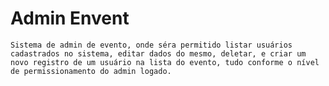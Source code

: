 # Admin Envent

    Sistema de admin de evento, onde séra permitido listar usuários cadastrados no sistema, editar dados do mesmo, deletar, e criar um novo registro de um usuário na lista do evento, tudo conforme o nível de permissionamento do admin logado.
